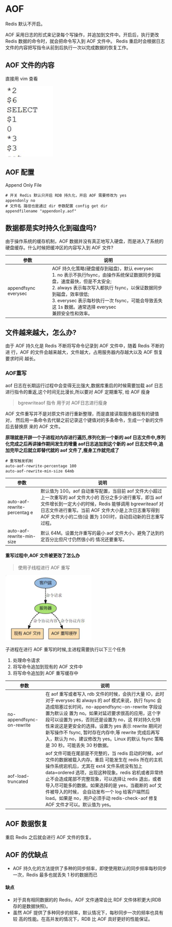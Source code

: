 # AOF

Redis 默认不开启。

AOF 采用日志的形式来记录每个写操作，并追加到文件中。开启后，执行更改 Redis 数据的命令时，就会把命令写入到 AOF 文件中。
Redis 重启时会根据日志文件的内容把写指令从前到后执行一次以完成数据的恢复工作。

## AOF 文件的内容

直接用 vim 查看

![image-20200624145740128](../../../assets/image-20200624145740128.png)

## AOF 配置

Append Only File

```
# 开关 Redis 默认只开启 RDB 持久化，开启 AOF 需要修改为 yes
appendonly no
# 文件名 路径也是通过 dir 参数配置 config get dir
appendfilename "appendonly.aof"
```

## 数据都是实时持久化到磁盘吗?

由于操作系统的缓存机制，AOF 数据并没有真正地写入硬盘，而是进入了系统的硬盘缓存。什么时候把缓冲区的内容写入到 AOF 文件?

| 参数                 | 说明                                                         |
| -------------------- | ------------------------------------------------------------ |
| appendfsync everysec | AOF 持久化策略(硬盘缓存到磁盘)，默认 everysec<br/>1. no 表示不执行fsync，由操作系统保证数据同步到磁盘，速度最快，但是不太安全; <br />2. always 表示每次写入都执行 fsync，以保证数据同步到磁盘，效率很低;<br/>3. everysec 表示每秒执行一次 fsync，可能会导致丢失这 1s 数据。通常选择 everysec <br/>兼顾安全性和效率。 |

## 文件越来越大，怎么办?

由于 AOF 持久化是 Redis 不断将写命令记录到 AOF 文件中，随着 Redis 不断的进 行，AOF 的文件会越来越大，文件越大，占用服务器内存越大以及 AOF 恢复要求时间 越长。

### **AOF重写**

aof 日志在长期运行过程中会变得无比强大,数据库重启的时候需要加载 aof 日志进行指令的重返,这个时间无比漫长,所以要对 AOF 定期重写, 给 AOF 瘦身

> bgrewriteaof 指令 用于对 AOF日志进行瘦身

AOF 文件重写并不是对原文件进行重新整理，而是直接读取服务器现有的键值对， 然后用一条命令去代替之前记录这个键值对的多条命令，生成一个新的文件后去替换原 来的 AOF 文件。

**原理就是开辟一个子进程对内存进行遍历,序列化到一个新的 aof 日志文件中,序列化完成之后再讲操作期间发生的增量 aof日志追加到这个新的 aof 日志文件中,追加完毕之后就立即替代就的 aof 文件了,瘦身工作就完成了**

```
# 重写触发机制 
auto-aof-rewrite-percentage 100 
auto-aof-rewrite-min-size 64mb
```

| 参数                         | 说明                                                         |
| ---------------------------- | ------------------------------------------------------------ |
| auto-aof-rewrite-percentag e | 默认值为 100。aof 自动重写配置，当目前 aof 文件大小超过上一次重写的 aof 文件大小的 百分之多少进行重写，即当 aof 文件增长到一定大小的时候，Redis 能够调用 bgrewriteaof 对日志文件进行重写。当前 AOF 文件大小是上次日志重写得到 AOF 文件大小的二倍(设 置为 100)时，自动启动新的日志重写过程。 |
| auto-aof-rewrite-min-size    | 默认 64M。设置允许重写的最小 aof 文件大小，避免了达到约定百分比但尺寸仍然很小的 情况还要重写。 |

#### 重写过程中,AOF 文件被更改了怎么办

> 使用子线程进行 AOF 重写

![image-20200427220314513](../../../assets/image-20200427220314513.png)

子进程在进行 AOF 重写的时候,主进程需要执行以下三个任务

1. 处理命令请求
2. 将写命令追加到现有的 AOF 文件中
3. 将写命令追加到 AOF 重写缓存中

| 参数                      | 说明                                                         |
| ------------------------- | ------------------------------------------------------------ |
| no-appendfsync-on-rewrite | 在 aof 重写或者写入 rdb 文件的时候，会执行大量 IO，此时对于 everysec 和 always 的 aof 模式来说，执行 fsync 会造成阻塞过长时间，no-appendfsync-on-rewrite 字段设置为默认设 置为 no。如果对延迟要求很高的应用，这个字段可以设置为 yes，否则还是设置为 no，这 样对持久化特性来说这是更安全的选择。设置为 yes 表示 rewrite 期间对新写操作不 fsync, 暂时存在内存中,等 rewrite 完成后再写入，默认为 no，建议修改为 yes。Linux 的默认 fsync 策略是 30 秒。可能丢失 30 秒数据。 |
| aof-load-truncated        | aof 文件可能在尾部是不完整的，当 redis 启动的时候，aof 文件的数据被载入内存。重启 可能发生在 redis 所在的主机操作系统宕机后，尤其在 ext4 文件系统没有加上 data=ordered 选项，出现这种现象。redis 宕机或者异常终止不会造成尾部不完整现象，可以选择让 redis 退出，或者导入尽可能多的数据。如果选择的是 yes，当截断的 aof 文件被导入的时候， 会自动发布一个 log 给客户端然后 load。如果是 no，用户必须手动 redis-check-aof 修复 AOF 文件才可以。默认值为 yes。 |

## AOF 数据恢复

重启 Redis 之后就会进行 AOF 文件的恢复。

## AOF 的优缺点

- AOF 持久化的方法提供了多种的同步频率，即使使用默认的同步频率每秒同步 一次，Redis 最多也就丢失 1 秒的数据而已

#### 缺点

- 对于具有相同数据的的 Redis，AOF 文件通常会比 RDF 文件体积更大(RDB 存的是数据快照)。
- 虽然 AOF 提供了多种同步的频率，默认情况下，每秒同步一次的频率也具有较 高的性能。在高并发的情况下，RDB 比 AOF 具好更好的性能保证。